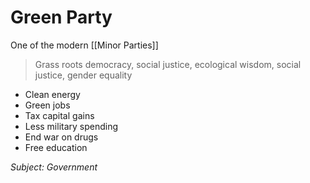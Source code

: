 # Green Party
One of the modern [[Minor Parties]]

> Grass roots democracy, social justice, ecological wisdom, social justice, gender equality

- Clean energy
- Green jobs
- Tax capital gains
- Less military spending
- End war on drugs
- Free education

*Subject: Government*
